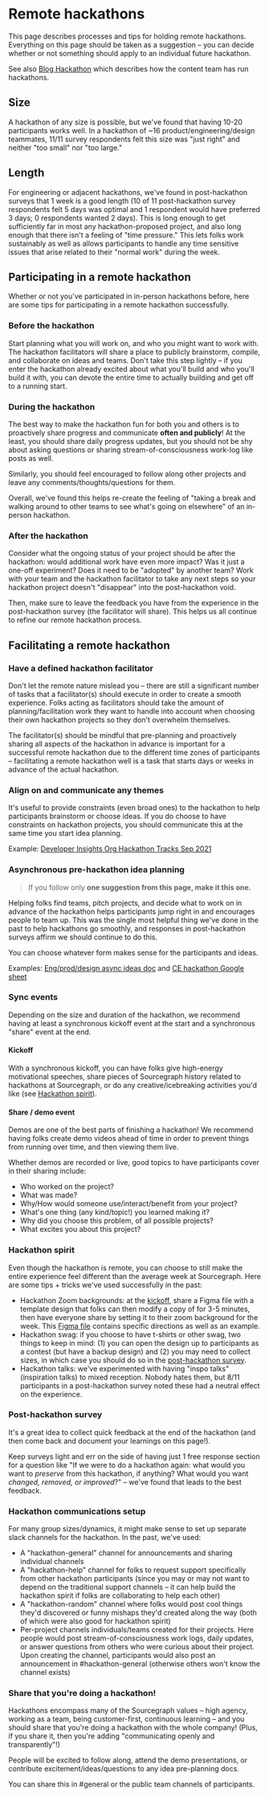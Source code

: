 # Remote hackathons

This page describes processes and tips for holding remote hackathons. Everything on this page should be taken as a suggestion – you can decide whether or not something should apply to an individual future hackathon.

See also [Blog Hackathon](../../departments/marketing/content/editorial/blog_hackathon.md) which describes how the content team has run hackathons.

## Size

A hackathon of any size is possible, but we've found that having 10-20 participants works well. In a hackathon of ~16 product/engineering/design teammates, 11/11 survey respondents felt this size was "just right" and neither "too small" nor "too large."

## Length

For engineering or adjacent hackathons, we've found in post-hackathon surveys that 1 week is a good length (10 of 11 post-hackathon survey respondents felt 5 days was optimal and 1 respondent would have preferred 3 days; 0 respondents wanted 2 days). This is long enough to get sufficiently far in most any hackathon-proposed project, and also long enough that there isn't a feeling of "time pressure." This lets folks work sustainably as well as allows participants to handle any time sensitive issues that arise related to their "normal work" during the week.

## Participating in a remote hackathon

Whether or not you've participated in in-person hackathons before, here are some tips for participating in a remote hackathon successfully.

### Before the hackathon

Start planning what you will work on, and who you might want to work with. The hackathon facilitators will share a place to publicly brainstorm, compile, and collaborate on ideas and teams. Don't take this step lightly – if you enter the hackathon already excited about what you'll build and who you'll build it with, you can devote the entire time to actually building and get off to a running start.

### During the hackathon

The best way to make the hackathon fun for both you and others is to proactively share progress and communicate **often and publicly**! At the least, you should share daily progress updates, but you should not be shy about asking questions or sharing stream-of-consciousness work-log like posts as well.

Similarly, you should feel encouraged to follow along other projects and leave any comments/thoughts/questions for them.

Overall, we've found this helps re-create the feeling of "taking a break and walking around to other teams to see what's going on elsewhere" of an in-person hackathon.

### After the hackathon

Consider what the ongoing status of your project should be after the hackathon: would additional work have even more impact? Was it just a one-off experiment? Does it need to be "adopted" by another team? Work with your team and the hackathon facilitator to take any next steps so your hackathon project doesn't "disappear" into the post-hackathon void.

Then, make sure to leave the feedback you have from the experience in the post-hackathon survey (the facilitator will share). This helps us all continue to refine our remote hackathon process.

## Facilitating a remote hackathon

### Have a defined hackathon facilitator

Don't let the remote nature mislead you – there are still a significant number of tasks that a facilitator(s) should execute in order to create a smooth experience. Folks acting as facilitators should take the amount of planning/facilitation work they want to handle into account when choosing their own hackathon projects so they don't overwhelm themselves.

The facilitator(s) should be mindful that pre-planning and proactively sharing all aspects of the hackathon in advance is important for a successful remote hackathon due to the different time zones of participants – facilitating a remote hackathon well is a task that starts days or weeks in advance of the actual hackathon.

### Align on and communicate any themes

It's useful to provide constraints (even broad ones) to the hackathon to help participants brainstorm or choose ideas. If you do choose to have constraints on hackathon projects, you should communicate this at the same time you start idea planning.

Example: [Developer Insights Org Hackathon Tracks Sep 2021](https://docs.google.com/presentation/d/1zc4BvNI1JWEerG8i7qRqChcNKBOv2FoQDP3a0DVTlJA/edit#slide=id.geb4d1403a8_0_0)

### Asynchronous pre-hackathon idea planning

> If you follow only **one suggestion from this page, make it this one.**

Helping folks find teams, pitch projects, and decide what to work on in advance of the hackathon helps participants jump right in and encourages people to team up. This was the single most helpful thing we've done in the past to help hackathons go smoothly, and responses in post-hackathon surveys affirm we should continue to do this.

You can choose whatever form makes sense for the participants and ideas.

Examples: [Eng/prod/design async ideas doc](https://docs.google.com/document/d/1tPVFADGGp9uetgEQ0Agmpa-W_L11v3R1_UEsv5nzqjA/edit#heading=h.rddn8jkzwxg7) and [CE hackathon Google sheet](https://docs.google.com/spreadsheets/d/1R1BOmUBAOA6Mmt25rx75Lmfh4R-OIqgArD-0gHRD11M/edit#gid=0)

### Sync events

Depending on the size and duration of the hackathon, we recommend having at least a synchronous kickoff event at the start and a synchronous "share" event at the end.

#### Kickoff

With a synchronous kickoff, you can have folks give high-energy motivational speeches, share pieces of Sourcegraph history related to hackathons at Sourcegraph, or do any creative/icebreaking activities you'd like (see [Hackathon spirit](#hackathon-spirit)).

#### Share / demo event

Demos are one of the best parts of finishing a hackathon! We recommend having folks create demo videos ahead of time in order to prevent things from running over time, and then viewing them live.

Whether demos are recorded or live, good topics to have participants cover in their sharing include:

- Who worked on the project?
- What was made?
- Why/How would someone use/interact/benefit from your project?
- What's one thing (any kind/topic!) you learned making it?
- Why did you choose this problem, of all possible projects?
- What excites you about this project?

### Hackathon spirit

Even though the hackathon is remote, you can choose to still make the entire experience feel different than the average week at Sourcegraph. Here are some tips + tricks we've used successfully in the past:

- Hackathon Zoom backgrounds: at the [kickoff](#kickoff), share a Figma file with a template design that folks can then modify a copy of for 3-5 minutes, then have everyone share by setting it to their zoom background for the week. This [Figma file](https://www.figma.com/file/8Rvufqt6G4l0r809oJp0cU/Hackathon-Backgrounds?node-id=0%3A1) contains specific directions as well as an example.
- Hackathon swag: if you choose to have t-shirts or other swag, two things to keep in mind: (1) you can open the design up to participants as a contest (but have a backup design) and (2) you may need to collect sizes, in which case you should do so in the [post-hackathon survey](#post-hackathon-survey).
- Hackathon talks: we've experimented with having "inspo talks" (inspiration talks) to mixed reception. Nobody hates them, but 8/11 participants in a post-hackathon survey noted these had a neutral effect on the experience.

### Post-hackathon survey

It's a great idea to collect quick feedback at the end of the hackathon (and then come back and document your learnings on this page!).

Keep surveys light and err on the side of having just 1 free response section for a question like "If we were to do a hackathon again: what would you want to _preserve_ from this hackathon, if anything? What would you want _changed, removed, or improved_?" – we've found that leads to the best feedback.

### Hackathon communications setup

For many group sizes/dynamics, it might make sense to set up separate slack channels for the hackathon. In the past, we've used:

- A "hackathon-general" channel for announcements and sharing individual channels
- A "hackathon-help" channel for folks to request support specifically from other hackathon participants (since you may or may not want to depend on the traditional support channels – it can help build the hackathon spirit if folks are collaborating to help each other)
- A "hackathon-random" channel where folks would post cool things they'd discovered or funny mishaps they'd created along the way (both of which were also good for hackathon spirit)
- Per-project channels individuals/teams created for their projects. Here people would post stream-of-consciousness work logs, daily updates, or answer questions from others who were curious about their project. Upon creating the channel, participants would also post an announcement in #hackathon-general (otherwise others won't know the channel exists)

### Share that you're doing a hackathon!

Hackathons encompass many of the Sourcegraph values – high agency, working as a team, being customer-first, continuous learning – and you should share that you're doing a hackathon with the whole company! (Plus, if you share it, then you're adding "communicating openly and transparently"!)

People will be excited to follow along, attend the demo presentations, or contribute excitement/ideas/questions to any idea pre-planning docs.

You can share this in #general or the public team channels of participants.
